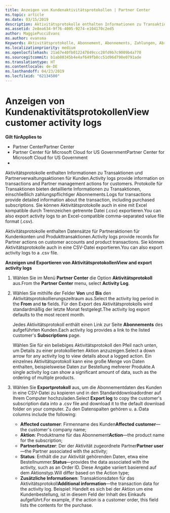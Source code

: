 ```yaml
---
title: Anzeigen von Kundenaktivitätsprotokollen | Partner Center
ms.topic: article
ms.date: 03/15/2019
description: Aktivitätsprotokolle enthalten Informationen zu Transaktionen und Partnerverwaltungsaktionen für Kunden.
ms.assetid: 2e8ea634-9f76-4005-9274-e104170c2ed5
author: MaggiePucciEvans
ms.author: evansma
Keywords: Aktivitätsprotokolle, Abonnement, Abonnements, Zahlungen, Abrechnung, Transaktionen
ms.localizationpriority: medium
ms.openlocfilehash: 21a67e40fb012247849ccc28fd9b7c9009b4a770
ms.sourcegitcommit: b1ab80345b4e4af649fb8cc51d96d798e0791ade
ms.translationtype: HT
ms.contentlocale: de-DE
ms.lasthandoff: 04/23/2019
ms.locfileid: "62134500"
---
```

# <a name="view-customer-activity-logs"></a><span data-ttu-id="84b06-104">Anzeigen von Kundenaktivitätsprotokollen</span><span class="sxs-lookup"><span data-stu-id="84b06-104">View customer activity logs</span></span>

<span data-ttu-id="84b06-105">**Gilt für**</span><span class="sxs-lookup"><span data-stu-id="84b06-105">**Applies to**</span></span>

-  <span data-ttu-id="84b06-106">Partner Center</span><span class="sxs-lookup"><span data-stu-id="84b06-106">Partner Center</span></span>
-  <span data-ttu-id="84b06-107">Partner Center für Microsoft Cloud for US Government</span><span class="sxs-lookup"><span data-stu-id="84b06-107">Partner Center for Microsoft Cloud for US Government</span></span>
-  


<span data-ttu-id="84b06-108">Aktivitätsprotokolle enthalten Informationen zu Transaktionen und Partnerverwaltungsaktionen für Kunden.</span><span class="sxs-lookup"><span data-stu-id="84b06-108">Activity logs provide information on transactions and Partner management actions for customers.</span></span> <span data-ttu-id="84b06-109">Protokolle für Transaktionen bieten detaillierte Informationen zu Transaktionen, einschließlich zahlungspflichtiger Abonnements.</span><span class="sxs-lookup"><span data-stu-id="84b06-109">Logs for transactions provide detailed information about the transaction, including purchased subscriptions.</span></span> <span data-ttu-id="84b06-110">Sie können Aktivitätsprotokolle auch in eine mit Excel kompatible durch Trennzeichen getrennte Datei (.csv) exportieren.</span><span class="sxs-lookup"><span data-stu-id="84b06-110">You can also export activity logs to an Excel-compatible comma-separated value file format (.csv).</span></span>

<span data-ttu-id="84b06-111">Aktivitätsprotokolle enthalten Datensätze für Partneraktionen für Kundenkonten und Produkttransaktionen.</span><span class="sxs-lookup"><span data-stu-id="84b06-111">Activity logs provide records for Partner actions on customer accounts and product transactions.</span></span> <span data-ttu-id="84b06-112">Sie können Aktivitätsprotokolle auch in eine CSV-Datei exportieren.</span><span class="sxs-lookup"><span data-stu-id="84b06-112">You can also export activity logs to a .csv file.</span></span>

<span data-ttu-id="84b06-113">**Anzeigen und Exportieren von Aktivitätsprotokollen**</span><span class="sxs-lookup"><span data-stu-id="84b06-113">**View and export activity logs**</span></span>

1.  <span data-ttu-id="84b06-114">Wählen Sie im Menü **Partner Center** die Option **Aktivitätsprotokoll** aus.</span><span class="sxs-lookup"><span data-stu-id="84b06-114">From the **Partner Center** menu, select **Activity Log**.</span></span>
2.  <span data-ttu-id="84b06-115">Wählen Sie mithilfe der Felder **Von** und **Bis** den Aktivitätsprotokollierungszeitraum aus.</span><span class="sxs-lookup"><span data-stu-id="84b06-115">Select the activity log period in the **From** and **to** fields.</span></span> <span data-ttu-id="84b06-116">Für den Export des Aktivitätsprotokolls wird standardmäßig der letzte Monat festgelegt.</span><span class="sxs-lookup"><span data-stu-id="84b06-116">The activity log export defaults to the most recent month.</span></span>

    <span data-ttu-id="84b06-117">Jedes Aktivitätsprotokoll enthält einen Link zur Seite **Abonnements** des aufgeführten Kunden.</span><span class="sxs-lookup"><span data-stu-id="84b06-117">Each activity log provides a link to the listed customer's **Subscriptions** page.</span></span>

    <span data-ttu-id="84b06-118">Wählen Sie für ein beliebiges Aktivitätsprotokoll den Pfeil nach unten, um Details zu einer protokollierten Aktion anzuzeigen.</span><span class="sxs-lookup"><span data-stu-id="84b06-118">Select a down arrow for any activity log to view details about a logged action.</span></span> <span data-ttu-id="84b06-119">Ein einzelnes Aktivitätsprotokoll kann eine große Menge von Daten enthalten, beispielsweise Daten zur Bestellung mehrerer Produkte.</span><span class="sxs-lookup"><span data-stu-id="84b06-119">A single activity log can show a significant amount of data, such as the ordering of multiple products.</span></span>

3.  <span data-ttu-id="84b06-120">Wählen Sie **Exportprotokoll** aus, um die Abonnementdaten des Kunden in eine CSV-Datei zu kopieren und in den Standarddownloadordner auf Ihrem Computer hochzuladen.</span><span class="sxs-lookup"><span data-stu-id="84b06-120">Select **Export log** to copy the customer's subscription data into a .csv file and download it to the default download folder on your computer.</span></span> <span data-ttu-id="84b06-121">Zu den Datenspalten gehören u. a.:</span><span class="sxs-lookup"><span data-stu-id="84b06-121">Data columns include the following:</span></span>
    -   <span data-ttu-id="84b06-122">**Affected customer**: Firmenname des Kunden</span><span class="sxs-lookup"><span data-stu-id="84b06-122">**Affected customer**—the customer's company name;</span></span>
    -   <span data-ttu-id="84b06-123">**Aktion**: Produktname für das Abonnement</span><span class="sxs-lookup"><span data-stu-id="84b06-123">**Action**—the product name for the subscription;</span></span>
    -   <span data-ttu-id="84b06-124">**Partnerbenutzer**: Der der Aktivität zugeordnete Partner</span><span class="sxs-lookup"><span data-stu-id="84b06-124">**Partner user**—the Partner associated with the activity;</span></span>
    -   <span data-ttu-id="84b06-125">**Status**: Enthält die zur Aktivität gehörenden Daten, etwa eine Bestellnummer.</span><span class="sxs-lookup"><span data-stu-id="84b06-125">**Status**—provides the data associated with the activity, such as an Order ID.</span></span> <span data-ttu-id="84b06-126">Diese Angabe variiert basierend auf dem Aktionstyp.</span><span class="sxs-lookup"><span data-stu-id="84b06-126">Will differ based on the Action type;</span></span>
    -   <span data-ttu-id="84b06-127">**Zusätzliche Informationen**: Transaktionsdaten für das Aktivitätsprotokoll</span><span class="sxs-lookup"><span data-stu-id="84b06-127">**Additional information**—the transaction data for the activity log.</span></span> <span data-ttu-id="84b06-128">Beispiel: Handelt es sich bei der Aktion um eine Kundenbestellung, ist in diesem Feld der Inhalt des Einkaufs aufgeführt.</span><span class="sxs-lookup"><span data-stu-id="84b06-128">For example, if the action is a customer order, this field lists the contents for the purchase.</span></span>

 

 



